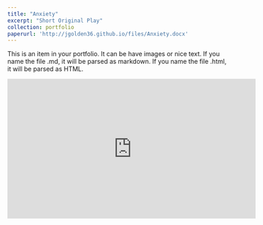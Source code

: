 ```yaml
---
title: "Anxiety"
excerpt: "Short Original Play"
collection: portfolio
paperurl: 'http://jgolden36.github.io/files/Anxiety.docx'
---
```


This is an item in your portfolio. It can be have images or nice text. If you name the file .md, it will be parsed as markdown. If you name the file .html, it will be parsed as HTML. 

<iframe width="560" height="315" src="https://www.youtube.com/embed/EbFLNuMhFMU?si=gcNafNFHDdq3P2dQ" title="YouTube video player" frameborder="0" allow="accelerometer; autoplay; clipboard-write; encrypted-media; gyroscope; picture-in-picture; web-share" referrerpolicy="strict-origin-when-cross-origin" allowfullscreen></iframe>
